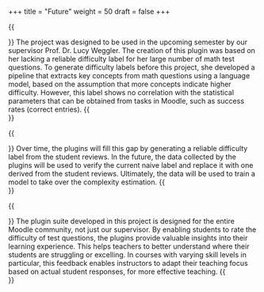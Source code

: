 +++
title = "Future"
weight = 50
draft = false
+++

{{<section title="Starting Point">}}
The project was designed to be used in the upcoming semester by our supervisor Prof. Dr. Lucy Weggler. The creation of this plugin was based on her lacking a reliable difficulty label for her large number of math test questions. To generate difficulty labels before this project, she developed a pipeline that extracts key concepts from math questions using a language model, based on the assumption that more concepts indicate higher difficulty. However, this label shows no correlation with the statistical parameters that can be obtained from tasks in Moodle, such as success rates (correct entries).
{{</section>}}

{{<section title="Future Use by Supervisor">}}
Over time, the plugins will fill this gap by generating a reliable difficulty label from the student reviews. In the future, the data collected by the plugins will be used to verify the current naive label and replace it with one derived from the student reviews. Ultimately, the data will be used to train a model to take over the complexity estimation.
{{</section>}}

{{<section title="General Use Cases">}}
The plugin suite developed in this project is designed for the entire Moodle community, not just our supervisor. By enabling students to rate the difficulty of test questions, the plugins provide valuable insights into their learning experience. This helps teachers to better understand where their students are struggling or excelling. In courses with varying skill levels in particular, this feedback enables instructors to adapt their teaching focus based on actual student responses, for more effective teaching.
{{</section>}}